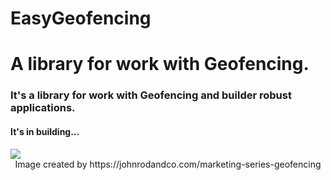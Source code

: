 # EasyGeofencing
<h1>A library for work with Geofencing.</h1>
<h3>It's a library for work with Geofencing and builder robust applications.</h3>
<h4>It's in building...</h4>
<img src= "https://github-production-user-asset-6210df.s3.amazonaws.com/72824080/265140068-4e9f01e4-7cfb-42b1-a728-9d096f34c383.png"/>
<br>
<center>Image created by https://johnrodandco.com/marketing-series-geofencing</center>
